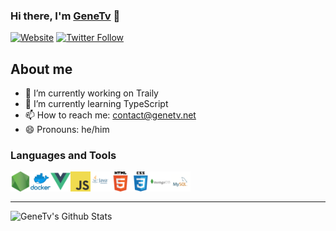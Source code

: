 ### Hi there, I'm [GeneTv][website] 👋
[![Website](https://img.shields.io/website?label=genetv.net&style=for-the-badge&url=https%3A%2F%2Fgenetv.net)](https://genetv.net)
[![Twitter Follow](https://img.shields.io/twitter/follow/ytGeneTv?color=1DA1F2&logo=twitter&style=for-the-badge)](https://twitter.com/intent/follow?screen_name=ytGeneTv&original_referer=https%3A%2F%2Fgithub.com%2FGeneTv)

## About me
- 🔭 I’m currently working on Traily
- 🌱 I’m currently learning TypeScript
- 📫 How to reach me: contact@genetv.net
- 😄 Pronouns: he/him

### Languages and Tools
<img align="left" alt="Node.js" width="32px" src="https://raw.githubusercontent.com/github/explore/80688e429a7d4ef2fca1e82350fe8e3517d3494d/topics/nodejs/nodejs.png" />
<img align="left" alt="Docker" width="32px" src="https://raw.githubusercontent.com/github/explore/80688e429a7d4ef2fca1e82350fe8e3517d3494d/topics/docker/docker.png" />
<img align="left" alt="Vue.js" width="32px" src="https://raw.githubusercontent.com/github/explore/80688e429a7d4ef2fca1e82350fe8e3517d3494d/topics/vue/vue.png" />
<img align="left" alt="JavaScript" width="32px" src="https://raw.githubusercontent.com/github/explore/80688e429a7d4ef2fca1e82350fe8e3517d3494d/topics/javascript/javascript.png" />
<img align="left" alt="Java" width="32px" src="https://raw.githubusercontent.com/github/explore/80688e429a7d4ef2fca1e82350fe8e3517d3494d/topics/java/java.png" />
<img align="left" alt="HTML5" width="32px" src="https://raw.githubusercontent.com/github/explore/80688e429a7d4ef2fca1e82350fe8e3517d3494d/topics/html/html.png" />
<img align="left" alt="CSS3" width="32px" src="https://raw.githubusercontent.com/github/explore/80688e429a7d4ef2fca1e82350fe8e3517d3494d/topics/css/css.png" />
<img align="left" alt="MongoDB" width="32px" src="https://raw.githubusercontent.com/github/explore/80688e429a7d4ef2fca1e82350fe8e3517d3494d/topics/mongodb/mongodb.png" />
<img align="left" alt="MySQL" width="32px" src="https://raw.githubusercontent.com/github/explore/80688e429a7d4ef2fca1e82350fe8e3517d3494d/topics/mysql/mysql.png" />
<br />
<br />

---

<img align="left" alt="GeneTv's Github Stats" src="https://github-readme-stats.codestackr.vercel.app/api?username=GeneTv&show_icons=true&hide_border=true" />

[website]: https://genetv.net
[twitter]: https://twitter.com/ytGeneTv
